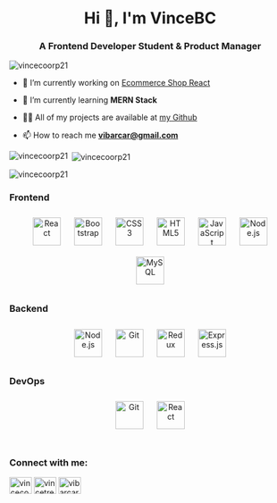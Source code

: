 <h1 align="center">Hi 👋, I'm VinceBC</h1>
<h3 align="center">A Frontend Developer Student & Product Manager</h3>

<p align="left"> <img src="https://komarev.com/ghpvc/?username=vincecoorp21&label=Profile%20views&color=0e75b6&style=flat" alt="vincecoorp21" /> </p>

- 🔭 I’m currently working on [Ecommerce Shop React](https://github.com/Vincecoorp21/frontend-ecommerce-2.0)

- 🌱 I’m currently learning **MERN Stack**

- 👨‍💻 All of my projects are available at [my Github](https://github.com/Vincecoorp21)

- 📫 How to reach me **vibarcar@gmail.com**

<p><img align="left" src="https://github-readme-stats.vercel.app/api/top-langs?username=vincecoorp21&show_icons=true&locale=en&layout=compact" alt="vincecoorp21" /></p>

<p>&nbsp;<img align="center" src="https://github-readme-stats.vercel.app/api?username=vincecoorp21&show_icons=true&locale=en" alt="vincecoorp21" /></p>

<p><img align="center" src="https://github-readme-streak-stats.herokuapp.com/?user=vincecoorp21&" alt="vincecoorp21" /></p>

### Frontend  
<div align="center">  
<img style="margin: 10px" src="https://profilinator.rishav.dev/skills-assets/react-original-wordmark.svg" alt="React" height="50" />  
<img style="margin: 10px" src="https://profilinator.rishav.dev/skills-assets/bootstrap-plain.svg" alt="Bootstrap" height="50" />  
<img style="margin: 10px" src="https://profilinator.rishav.dev/skills-assets/css3-original-wordmark.svg" alt="CSS3" height="50" />  
<img style="margin: 10px" src="https://profilinator.rishav.dev/skills-assets/html5-original-wordmark.svg" alt="HTML5" height="50" />  
<img style="margin: 10px" src="https://profilinator.rishav.dev/skills-assets/javascript-original.svg" alt="JavaScript" height="50" />  
<img style="margin: 10px" src="https://profilinator.rishav.dev/skills-assets/nodejs-original-wordmark.svg" alt="Node.js" height="50" />  
<img style="margin: 10px" src="https://profilinator.rishav.dev/skills-assets/mysql-original-wordmark.svg" alt="MySQL" height="50" />  
</div>

</td><td valign="top" width="33%">



### Backend  
<div align="center">  
<img style="margin: 10px" src="https://profilinator.rishav.dev/skills-assets/nodejs-original-wordmark.svg" alt="Node.js" height="50" />  
<img style="margin: 10px" src="https://profilinator.rishav.dev/skills-assets/git-scm-icon.svg" alt="Git" height="50" />  
<img style="margin: 10px" src="https://profilinator.rishav.dev/skills-assets/redux-original.svg" alt="Redux" height="50" />  
<img style="margin: 10px" src="https://profilinator.rishav.dev/skills-assets/express-original-wordmark.svg" alt="Express.js" height="50" />  
</div>

</td><td valign="top" width="33%">



### DevOps  
<div align="center">  
<img style="margin: 10px" src="https://profilinator.rishav.dev/skills-assets/git-scm-icon.svg" alt="Git" height="50" />  
<img style="margin: 10px" src="https://profilinator.rishav.dev/skills-assets/react-original-wordmark.svg" alt="React" height="50" />  
</div>

</td></tr></table>  

<br/>  

<h3 align="left">Connect with me:</h3>
<p align="left">
<a href="https://codepen.io/vincecoorp21" target="blank"><img align="center" src="https://raw.githubusercontent.com/rahuldkjain/github-profile-readme-generator/master/src/images/icons/Social/codepen.svg" alt="vincecoorp21" height="30" width="40" /></a>
<a href="https://twitter.com/vincetrend" target="blank"><img align="center" src="https://raw.githubusercontent.com/rahuldkjain/github-profile-readme-generator/master/src/images/icons/Social/twitter.svg" alt="vincetrend" height="30" width="40" /></a>
<a href="https://linkedin.com/in/vibarcar" target="blank"><img align="center" src="https://raw.githubusercontent.com/rahuldkjain/github-profile-readme-generator/master/src/images/icons/Social/linked-in-alt.svg" alt="vibarcar" height="30" width="40" /></a>
</p>
